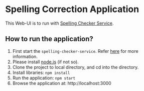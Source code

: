 # Spelling Correction Application
This Web-UI is to run with <a href='https://github.com/everhettoo/spelling-correction-service'>Spelling Checker Service</a>.

## How to run the application?
1. First start the `spelling-checker-service`. Refer <a href='https://github.com/everhettoo/spelling-correction-service'>here</a> for more information.
2. Please install <a href='https://nodejs.org/en/download'>node.js</a> (if not so).
3. Clone the project to local directory, and cd into the directory.
4. Install libraries: `npm install`
5. Run the application: `npm start`
6. Browse the application at: http://localhost:3000